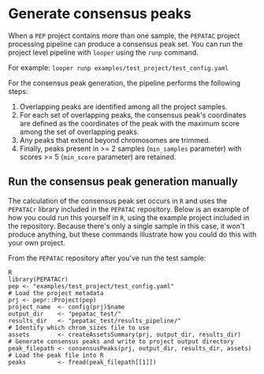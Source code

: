 # Generate consensus peaks

When a `PEP` project contains more than one sample, the `PEPATAC` project processing pipeline can produce a consensus peak set. You can run the project level pipeline with `looper` using the `runp` command.

For example: `looper runp examples/test_project/test_config.yaml`

For the consensus peak generation, the pipeline performs the following steps:
1. Overlapping peaks are identified among all the project samples. 
2. For each set of overlapping peaks, the consensus peak's coordinates are defined as the coordinates of the peak with the maximum score among the set of overlapping peaks. 
3. Any peaks that extend beyond chromosomes are trimmed.
4. Finally, peaks present in >= 2 samples (`min_samples` parameter) with scores >= 5 (`min_score` parameter) are retained.

## Run the consensus peak generation manually

The calculation of the consensus peak set occurs in `R` and uses the `PEPATACr` library included in the `PEPATAC` repository. Below is an example of how you could run this yourself in `R`, using the example project included in the repository. Because there's only a single sample in this case, it won't produce anything, but these commands illustrate how you could do this with your own project.

From the `PEPATAC` repository after you've run the test sample:
```
R
library(PEPATACr)
pep <- "examples/test_project/test_config.yaml"
# Load the project metadata
prj <- pepr::Project(pep)
project_name  <- config(prj)$name
output_dir    <- "pepatac_test/"
results_dir   <- "pepatac_test/results_pipeline/"
# Identify which chrom_sizes file to use
assets        <- createAssetsSummary(prj, output_dir, results_dir)
# Generate consensus peaks and write to project output directory
peak_filepath <- consensusPeaks(prj, output_dir, results_dir, assets)
# Load the peak file into R
peaks         <- fread(peak_filepath[[1]])
```
